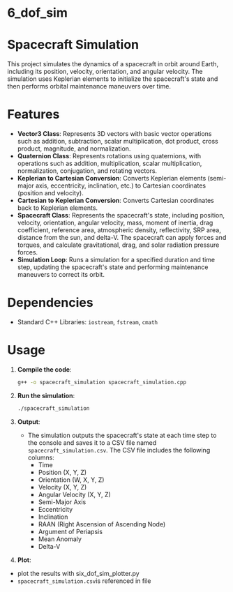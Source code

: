 # 6_dof_sim
# Spacecraft Simulation

This project simulates the dynamics of a spacecraft in orbit around Earth, including its position, velocity, orientation, and angular velocity. The simulation uses Keplerian elements to initialize the spacecraft's state and then performs orbital maintenance maneuvers over time.

# Features

- **Vector3 Class**: Represents 3D vectors with basic vector operations such as addition, subtraction, scalar multiplication, dot product, cross product, magnitude, and normalization.
- **Quaternion Class**: Represents rotations using quaternions, with operations such as addition, multiplication, scalar multiplication, normalization, conjugation, and rotating vectors.
- **Keplerian to Cartesian Conversion**: Converts Keplerian elements (semi-major axis, eccentricity, inclination, etc.) to Cartesian coordinates (position and velocity).
- **Cartesian to Keplerian Conversion**: Converts Cartesian coordinates back to Keplerian elements.
- **Spacecraft Class**: Represents the spacecraft's state, including position, velocity, orientation, angular velocity, mass, moment of inertia, drag coefficient, reference area, atmospheric density, reflectivity, SRP area, distance from the sun, and delta-V. The spacecraft can apply forces and torques, and calculate gravitational, drag, and solar radiation pressure forces.
- **Simulation Loop**: Runs a simulation for a specified duration and time step, updating the spacecraft's state and performing maintenance maneuvers to correct its orbit.

# Dependencies

- Standard C++ Libraries: `iostream`, `fstream`, `cmath`

# Usage

1. **Compile the code**:
    ```bash
    g++ -o spacecraft_simulation spacecraft_simulation.cpp
    ```

2. **Run the simulation**:
    ```bash
    ./spacecraft_simulation
    ```

3. **Output**:
    - The simulation outputs the spacecraft's state at each time step to the console and saves it to a CSV file named `spacecraft_simulation.csv`. The CSV file includes the following columns:
        - Time
        - Position (X, Y, Z)
        - Orientation (W, X, Y, Z)
        - Velocity (X, Y, Z)
        - Angular Velocity (X, Y, Z)
        - Semi-Major Axis
        - Eccentricity
        - Inclination
        - RAAN (Right Ascension of Ascending Node)
        - Argument of Periapsis
        - Mean Anomaly
        - Delta-V

4. **Plot**:
  - plot the results with six_dof_sim_plotter.py
  - `spacecraft_simulation.csv`is referenced in file
